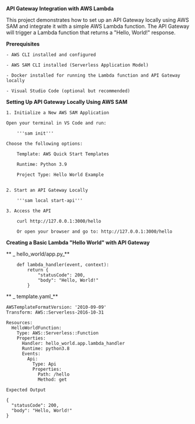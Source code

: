 **API Gateway Integration with AWS Lambda**

This project demonstrates how to set up an API Gateway locally using AWS SAM and integrate it with a simple AWS Lambda function. The API Gateway will trigger a Lambda function that returns a "Hello, World!" response.

**Prerequisites**

    - AWS CLI installed and configured

    - AWS SAM CLI installed (Serverless Application Model)

    - Docker installed for running the Lambda function and API Gateway locally

    - Visual Studio Code (optional but recommended)

**Setting Up API Gateway Locally Using AWS SAM**

    1. Initialize a New AWS SAM Application

    Open your terminal in VS Code and run:
    
        '''sam init'''

    Choose the following options:

        Template: AWS Quick Start Templates
        
        Runtime: Python 3.9
        
        Project Type: Hello World Example

   
    2. Start an API Gateway Locally

        '''sam local start-api'''

    3. Access the API

        curl http://127.0.0.1:3000/hello
        
        Or open your browser and go to: http://127.0.0.1:3000/hello

**Creating a Basic Lambda "Hello World" with API Gateway**

 **  _ hello_world/app.py_**

        def lambda_handler(event, context):
            return {
                "statusCode": 200,
                "body": "Hello, World!"
            }

 ** _  template.yaml_**

    AWSTemplateFormatVersion: '2010-09-09'
    Transform: AWS::Serverless-2016-10-31
    
    Resources:
      HelloWorldFunction:
        Type: AWS::Serverless::Function
        Properties:
          Handler: hello_world.app.lambda_handler
          Runtime: python3.8
          Events:
            Api:
              Type: Api
              Properties:
                Path: /hello
                Method: get
    
    Expected Output
    
    {
      "statusCode": 200,
      "body": "Hello, World!"
    }


